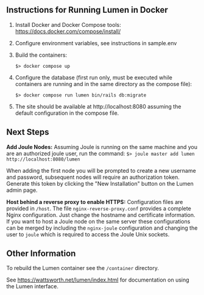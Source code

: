 ## Instructions for Running Lumen in Docker

1. Install Docker and Docker Compose tools:
https://docs.docker.com/compose/install/

2. Configure environment variables, see instructions in sample.env

3. Build the containers:

   `$> docker compose up`

4. Configure the database (first run only, must be executed while containers are running and in the same directory as the compose file):

    `$> docker compose run lumen bin/rails db:migrate`

5. The site should be available at http://localhost:8080 assuming the default configuration in the compose file.
   
## Next Steps

**Add Joule Nodes:** Assuming Joule is running on the same machine and you are an authorized joule user, run the command:
    `$> joule master add lumen http://localhost:8080/lumen`

When adding the first node you will be prompted to create a new username and password, subsequent nodes will require an authorization token. Generate this token by clicking the "New Installation" button on the Lumen admin page.

**Host behind a reverse proxy to enable HTTPS:** Configuration files are provided in `/host`. The file `nginx-reverse-proxy.conf` provides a complete Nginx configuration. Just change the hostname and certificate information. If you want to host a Joule node on the same server these configurations can be merged by including the `nginx-joule` configuration and changing the user to `joule` which is required to access the Joule Unix sockets.

## Other Information
To rebuild the Lumen container see the `/container` directory.

See https://wattsworth.net/lumen/index.html for documentation on using the Lumen interface.
